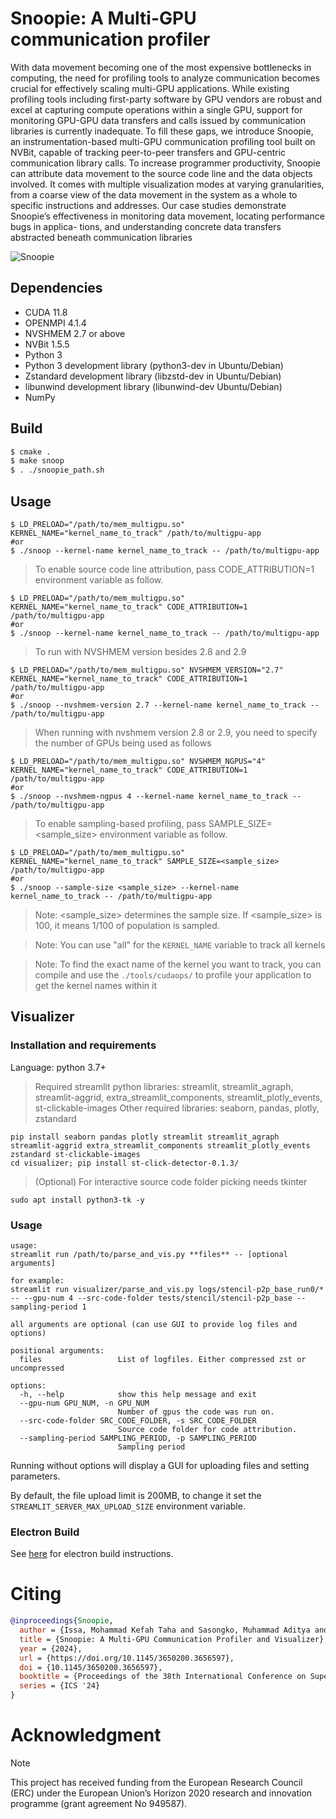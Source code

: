# Snoopie: A Multi-GPU communication profiler

With data movement becoming one of the most expensive
bottlenecks in computing, the need for profiling tools to
analyze communication becomes crucial for effectively scaling multi-GPU applications. While existing profiling tools
including first-party software by GPU vendors are robust
and excel at capturing compute operations within a single GPU, support for monitoring GPU-GPU data transfers
and calls issued by communication libraries is currently
inadequate. To fill these gaps, we introduce Snoopie, an
instrumentation-based multi-GPU communication profiling
tool built on NVBit, capable of tracking peer-to-peer transfers and GPU-centric communication library calls. To increase programmer productivity, Snoopie can attribute data
movement to the source code line and the data objects involved. It comes with multiple visualization modes at varying
granularities, from a coarse view of the data movement in the
system as a whole to specific instructions and addresses. Our
case studies demonstrate Snoopie’s effectiveness in monitoring data movement, locating performance bugs in applica-
tions, and understanding concrete data transfers abstracted
beneath communication libraries

![Snoopie](https://github.com/ParCoreLab/snoopie/assets/45905717/2c2e73f4-2f8d-47ca-b4a7-f830d7216640)


## Dependencies
* CUDA 11.8
* OPENMPI 4.1.4
* NVSHMEM 2.7 or above
* NVBit 1.5.5
* Python 3
* Python 3 development library (python3-dev in Ubuntu/Debian)
* Zstandard development library (libzstd-dev in Ubuntu/Debian)
* libunwind development library (libunwind-dev Ubuntu/Debian)
* NumPy

## Build

```bash
$ cmake .
$ make snoop
$ . ./snoopie_path.sh
```

## Usage

```
$ LD_PRELOAD="/path/to/mem_multigpu.so" KERNEL_NAME="kernel_name_to_track" /path/to/multigpu-app
#or
$ ./snoop --kernel-name kernel_name_to_track -- /path/to/multigpu-app
```
> To enable source code line attribution, pass CODE_ATTRIBUTION=1 environment variable as follow.

```
$ LD_PRELOAD="/path/to/mem_multigpu.so" KERNEL_NAME="kernel_name_to_track" CODE_ATTRIBUTION=1 /path/to/multigpu-app
#or
$ ./snoop --kernel-name kernel_name_to_track -- /path/to/multigpu-app
```
> To run with NVSHMEM version besides 2.8 and 2.9

```
$ LD_PRELOAD="/path/to/mem_multigpu.so" NVSHMEM_VERSION="2.7" KERNEL_NAME="kernel_name_to_track" CODE_ATTRIBUTION=1 /path/to/multigpu-app
#or
$ ./snoop --nvshmem-version 2.7 --kernel-name kernel_name_to_track -- /path/to/multigpu-app
```
> When running with nvshmem version 2.8 or 2.9, you need to specify the number of GPUs being used as follows

```
$ LD_PRELOAD="/path/to/mem_multigpu.so" NVSHMEM_NGPUS="4" KERNEL_NAME="kernel_name_to_track" CODE_ATTRIBUTION=1 /path/to/multigpu-app
#or
$ ./snoop --nvshmem-ngpus 4 --kernel-name kernel_name_to_track -- /path/to/multigpu-app
```
> To enable sampling-based profiling, pass SAMPLE_SIZE=<sample_size> environment variable as follow.

```
$ LD_PRELOAD="/path/to/mem_multigpu.so" KERNEL_NAME="kernel_name_to_track" SAMPLE_SIZE=<sample_size> /path/to/multigpu-app
#or
$ ./snoop --sample-size <sample_size> --kernel-name kernel_name_to_track -- /path/to/multigpu-app
```
> Note: <sample_size> determines the sample size. If <sample_size> is 100, it means 1/100 of population is sampled.

> Note: You can use "all" for the `KERNEL_NAME` variable to track all kernels


> Note: To find the exact name of the kernel you want to track, you can compile
> and use the `./tools/cudaops/` to profile your application to get the kernel
> names within it

## Visualizer

### Installation and requirements

Language: python 3.7+
> Required streamlit python libraries: streamlit, streamlit_agraph, streamlit-aggrid,
>                                      extra_streamlit_components, streamlit_plotly_events, st-clickable-images
> Other required libraries: seaborn, pandas, plotly, zstandard
```
pip install seaborn pandas plotly streamlit streamlit_agraph streamlit-aggrid extra_streamlit_components streamlit_plotly_events zstandard st-clickable-images
cd visualizer; pip install st-click-detector-0.1.3/
```
> (Optional) For interactive source code folder picking needs tkinter
```
sudo apt install python3-tk -y
```

### Usage
```
usage:
streamlit run /path/to/parse_and_vis.py **files** -- [optional arguments]

for example:
streamlit run visualizer/parse_and_vis.py logs/stencil-p2p_base_run0/* -- --gpu-num 4 --src-code-folder tests/stencil/stencil-p2p_base --sampling-period 1

all arguments are optional (can use GUI to provide log files and options)

positional arguments:
  files                 List of logfiles. Either compressed zst or uncompressed

options:
  -h, --help            show this help message and exit
  --gpu-num GPU_NUM, -n GPU_NUM
                        Number of gpus the code was run on.
  --src-code-folder SRC_CODE_FOLDER, -s SRC_CODE_FOLDER
                        Source code folder for code attribution.
  --sampling-period SAMPLING_PERIOD, -p SAMPLING_PERIOD
                        Sampling period
```

Running without options will display a GUI for uploading files and setting parameters.

By default, the file upload limit is 200MB, to change it set the `STREAMLIT_SERVER_MAX_UPLOAD_SIZE` environment variable.

### Electron Build

See [here](./electron_builder) for electron build instructions.



# Citing


```bibtex
@inproceedings{Snoopie,
  author = {Issa, Mohammad Kefah Taha and Sasongko, Muhammad Aditya and Turimbetov, Ilyas and Baydamirli, Javid and Sa\u{g}bili, Do\u{g}an and Unat, Didem},
  title = {Snoopie: A Multi-GPU Communication Profiler and Visualizer},
  year = {2024},
  url = {https://doi.org/10.1145/3650200.3656597},
  doi = {10.1145/3650200.3656597},
  booktitle = {Proceedings of the 38th International Conference on Supercomputing},
  series = {ICS '24}
}
```

# Acknowledgment
> [!NOTE]
> This project has received funding from the European Research Council (ERC) under the European Union’s Horizon 2020 research and innovation programme (grant agreement No 949587).

